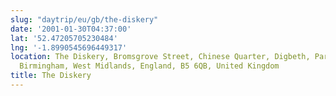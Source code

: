 ```yaml
---
slug: "daytrip/eu/gb/the-diskery"
date: '2001-01-30T04:37:00'
lat: '52.47205705230484'
lng: '-1.8990545696449317'
location: The Diskery, Bromsgrove Street, Chinese Quarter, Digbeth, Park Central,
  Birmingham, West Midlands, England, B5 6QB, United Kingdom
title: The Diskery
---
```



